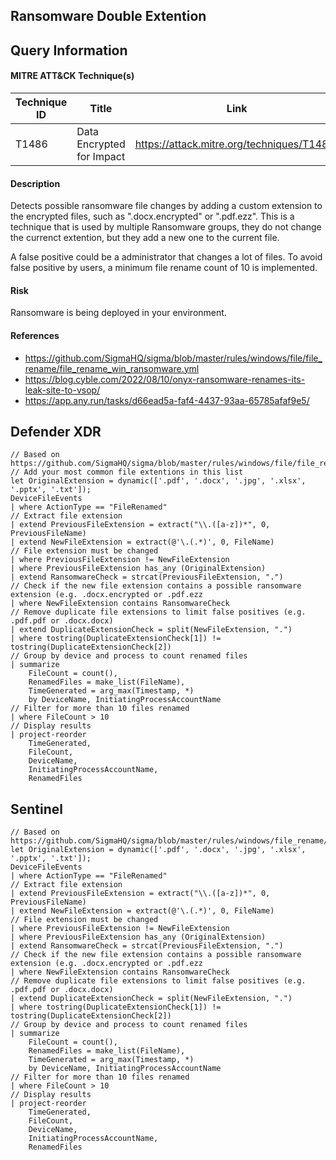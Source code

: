 ## Ransomware Double Extention

## Query Information

#### MITRE ATT&CK Technique(s)

| Technique ID | Title    | Link    |
| ---  | --- | --- |
| T1486 | Data Encrypted for Impact |https://attack.mitre.org/techniques/T1486/ |

#### Description
Detects possible ransomware file changes by adding a custom extension to the encrypted files, such as ".docx.encrypted" or ".pdf.ezz". This is a technique that is used by multiple Ransomware groups, they do not change the currenct extention, but they add a new one to the current file.

A false positive could be a administrator that changes a lot of files. To avoid false positive by users, a minimum file rename count of 10 is implemented.

#### Risk
Ransomware is being deployed in your environment. 

#### References
- https://github.com/SigmaHQ/sigma/blob/master/rules/windows/file/file_rename/file_rename_win_ransomware.yml
- https://blog.cyble.com/2022/08/10/onyx-ransomware-renames-its-leak-site-to-vsop/
- https://app.any.run/tasks/d66ead5a-faf4-4437-93aa-65785afaf9e5/


## Defender XDR
```KQL
// Based on https://github.com/SigmaHQ/sigma/blob/master/rules/windows/file/file_rename/file_rename_win_ransomware.yml
// Add your most common file extentions in this list
let OriginalExtension = dynamic(['.pdf', '.docx', '.jpg', '.xlsx', '.pptx', '.txt']);
DeviceFileEvents
| where ActionType == "FileRenamed"
// Extract file extension
| extend PreviousFileExtension = extract("\\.([a-z])*", 0, PreviousFileName)
| extend NewFileExtension = extract(@'\.(.*)', 0, FileName)
// File extension must be changed
| where PreviousFileExtension != NewFileExtension
| where PreviousFileExtension has_any (OriginalExtension)
| extend RansomwareCheck = strcat(PreviousFileExtension, ".")
// Check if the new file extension contains a possible ransomware extension (e.g. .docx.encrypted or .pdf.ezz
| where NewFileExtension contains RansomwareCheck
// Remove duplicate file extensions to limit false positives (e.g. .pdf.pdf or .docx.docx)
| extend DuplicateExtensionCheck = split(NewFileExtension, ".")
| where tostring(DuplicateExtensionCheck[1]) != tostring(DuplicateExtensionCheck[2])
// Group by device and process to count renamed files
| summarize 
    FileCount = count(),
    RenamedFiles = make_list(FileName),
    TimeGenerated = arg_max(Timestamp, *) 
    by DeviceName, InitiatingProcessAccountName
// Filter for more than 10 files renamed
| where FileCount > 10
// Display results
| project-reorder
    TimeGenerated,
    FileCount,
    DeviceName,
    InitiatingProcessAccountName,
    RenamedFiles
```

## Sentinel
```KQL
// Based on https://github.com/SigmaHQ/sigma/blob/master/rules/windows/file_rename/file_rename_win_ransomware.yml
let OriginalExtension = dynamic(['.pdf', '.docx', '.jpg', '.xlsx', '.pptx', '.txt']);
DeviceFileEvents
| where ActionType == "FileRenamed"
// Extract file extension
| extend PreviousFileExtension = extract("\\.([a-z])*", 0, PreviousFileName)
| extend NewFileExtension = extract(@'\.(.*)', 0, FileName)
// File extension must be changed
| where PreviousFileExtension != NewFileExtension
| where PreviousFileExtension has_any (OriginalExtension)
| extend RansomwareCheck = strcat(PreviousFileExtension, ".")
// Check if the new file extension contains a possible ransomware extension (e.g. .docx.encrypted or .pdf.ezz
| where NewFileExtension contains RansomwareCheck
// Remove duplicate file extensions to limit false positives (e.g. .pdf.pdf or .docx.docx)
| extend DuplicateExtensionCheck = split(NewFileExtension, ".")
| where tostring(DuplicateExtensionCheck[1]) != tostring(DuplicateExtensionCheck[2])
// Group by device and process to count renamed files
| summarize 
    FileCount = count(),
    RenamedFiles = make_list(FileName),
    TimeGenerated = arg_max(Timestamp, *) 
    by DeviceName, InitiatingProcessAccountName
// Filter for more than 10 files renamed
| where FileCount > 10
// Display results
| project-reorder
    TimeGenerated,
    FileCount,
    DeviceName,
    InitiatingProcessAccountName,
    RenamedFiles
```



